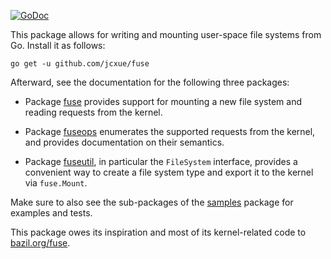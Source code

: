 [![GoDoc](https://godoc.org/github.com/jacobsa/ogletest?status.svg)](https://godoc.org/github.com/jcxue/fuse)

This package allows for writing and mounting user-space file systems from Go.
Install it as follows:

    go get -u github.com/jcxue/fuse

Afterward, see the documentation for the following three packages:

 *  Package [fuse][] provides support for mounting a new file system and
    reading requests from the kernel.

 *  Package [fuseops][] enumerates the supported requests from the kernel, and
    provides documentation on their semantics.

 *  Package [fuseutil][], in particular the `FileSystem` interface, provides a
    convenient way to create a file system type and export it to the kernel via
    `fuse.Mount`.

Make sure to also see the sub-packages of the [samples][] package for examples
and tests.

This package owes its inspiration and most of its kernel-related code to
[bazil.org/fuse][bazil].

[fuse]: http://godoc.org/github.com/jcxue/fuse
[fuseops]: http://godoc.org/github.com/jcxue/fuse/fuseops
[fuseutil]: http://godoc.org/github.com/jcxue/fuse/fuseutil
[samples]: http://godoc.org/github.com/jcxue/fuse/samples
[bazil]: http://godoc.org/bazil.org/fuse
